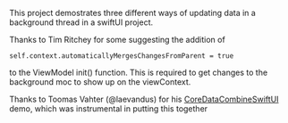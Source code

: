 
This project demostrates three different ways of updating data in a background thread in a swiftUI project.

Thanks to Tim Ritchey for some suggesting the addition of 

    self.context.automaticallyMergesChangesFromParent = true

to the ViewModel init() function. This is required to get changes to the background moc to show up on the viewContext.

Thanks to Toomas Vahter (@laevandus) for his [CoreDataCombineSwiftUI](http://github.com/laevandus/CoreDataCombineSwiftUI) demo, which was instrumental in putting this together 
